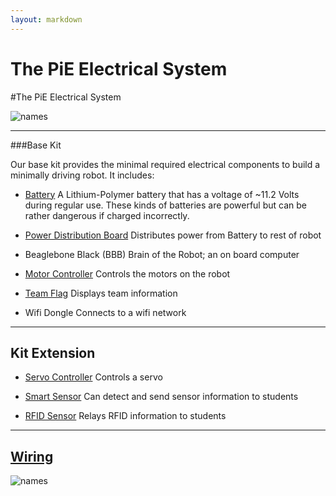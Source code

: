 ```yaml
---
layout: markdown
---
```


The PiE Electrical System
=============

#The PiE Electrical System

![names](http://i.imgur.com/80K7t9A.png)

---

###Base Kit <a name="BaseKit"></a>

Our base kit provides the minimal required electrical components to build a minimally driving robot. It includes:

* [Battery](battery.html)
A Lithium-Polymer battery that has a voltage of ~11.2 Volts during regular use. These kinds of batteries are powerful but can be rather dangerous if charged incorrectly.

* [Power Distribution Board](pdb.html)
Distributes power from Battery to rest of robot

* Beaglebone Black (BBB)
Brain of the Robot; an on board computer

* [Motor Controller](motor-controller.html)
Controls the motors on the robot

* [Team Flag](team-flag.html)
Displays team information

* Wifi Dongle
Connects to a wifi network

---

## Kit Extension <a name="kitEx"></a>

* [Servo Controller](https://forum.pierobotics.org/t/servo-controllers/275)
Controls a servo 

* [Smart Sensor](https://forum.pierobotics.org/t/smart-sensor/278)
Can detect and send sensor information to students

* [RFID Sensor](https://forum.pierobotics.org/t/rfid-sensor/274)
Relays RFID information to students

---

## [Wiring](https://forum.pierobotics.org/t/how-to-assemble-the-electrical-system/287)<a name = "wiring"></a>

![names](http://i.imgur.com/85TLAY7.png)

